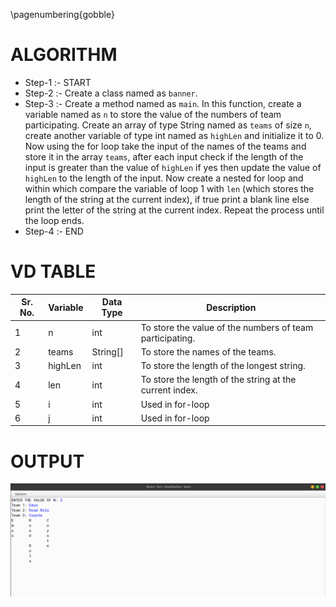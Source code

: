 \pagenumbering{gobble}

# ALGORITHM

- Step-1 :- START
- Step-2 :- Create a class named as `banner`.
- Step-3 :- Create a method named as `main`. In this function, create a variable named as `n` to store the value of the numbers of team participating. Create an array of type String named as `teams` of size `n`, create another variable of type int named as `highLen` and initialize it to 0. Now using the for loop take the input of the names of the teams and store it in the array `teams`, after each input check if the length of the input is greater than the value of `highLen` if yes then update the value of `highLen` to the length of the input. Now create a nested for loop and within which compare the variable of loop 1 with `len` (which stores the length of the string at the current index), if true print a blank line else print the letter of the string at the current index. Repeat the process until the loop ends.
- Step-4 :- END

# VD TABLE

| Sr. No. | Variable | Data Type | Description |
| --- | --- | --- | --- |
| 1 | n | int | To store the value of the numbers of team participating. |
| 2 | teams | String[] | To store the names of the teams. |
| 3 | highLen | int | To store the length of the longest string. |
| 4 | len | int | To store the length of the string at the current index. |
| 5 | i | int | Used in for-loop |
| 6 | j | int | Used in for-loop |

# OUTPUT


![](output.png)
